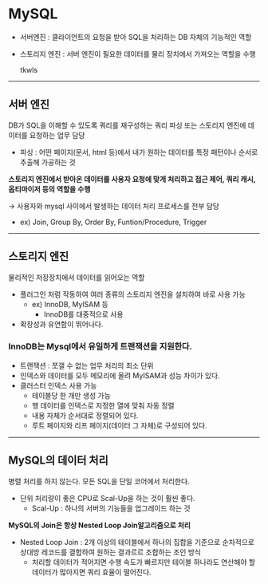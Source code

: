 # MySQL

- 서버엔진 : 클라이언트의 요청을 받아 SQL을 처리하는 DB 자체의 기능적인 역할

- 스토리지 엔진 : 서버 엔진이 필요한 데이터를 물리 장치에서 가져오는 역할을 수행

  tkwls

------

## 서버 엔진

DB가 SQL을 이해할 수 있도록 쿼리를 재구성하는 쿼리 파싱 또는 스토리지 엔진에 데이터를 요청하는 업무 담당

- 파싱 : 어떤 페이지(문서, html 등)에서 내가 원하는 데이터를 특정 패턴이나 순서로 추출해 가공하는 것

**스토리지 엔진에서 받아온 데이터를 사용자 요청에 맞게 처리하고 접근 제어, 쿼리 캐시, 옵티마이저 등의 역할을 수행**

→ 사용자와 mysql 사이에서 발생하는 데이터 처리 프로세스를 전부 담당

- ex) Join, Group By, Order By, Funtion/Procedure, Trigger

------

## 스토리지 엔진

물리적인 저장장치에서 데이터를 읽어오는 역할

- 플러그인 처럼 작동하여 여러 종류의 스토리지 엔진을 설치하여 바로 사용 가능
  - ex) InnoDB, MylSAM 등
    - InnoDB를 대중적으로 사용
- 확장성과 유연함이 뛰어나다.

### InnoDB는 Mysql에서 유일하게 트랜잭션을 지원한다.

- 트랜잭션 : 쪼갤 수 없는 업무 처리의 최소 단위
- 인덱스와 데이터를 모두 메모리에 올려 MyISAM과 성능 차이가 있다.
- 클러스터 인덱스 사용 가능
  - 테이블당 한 개만 생성 가능
  - 행 데이터를 인덱스로 지정한 열에 맞춰 자동 정렬
  - 내용 자체가 순서대로 정렬되어 있다.
  - 루트 페이지와 리프 페이지(데이터 그 자체)로 구성되어 있다.

------

## MySQL의 데이터 처리

병렬 처리를 하지 않는다. 모든 SQL을 단일 코어에서 처리한다.

- 단위 처리량이 좋은 CPU로 Scal-Up을 하는 것이 훨씬 좋다.
  - Scal-Up : 하나의 서버의 기능들을 업그레이드 하는 것

**MySQL의 Join은 항상 Nested Loop Join알고리즘으로 처리**

- Nested Loop Join : 2개 이상의 테이블에서 하나의 집합을 기준으로 순차적으로 상대방 레코드를 결합하여 원하는 결과르르 조합하는 조인 방식
  - 처리할 데이터가 적어지면 수행 속도가 빠르지만 테이블 하나라도 연산해야 할 데이터가 많아지면 쿼리 효율이 떨어진다.